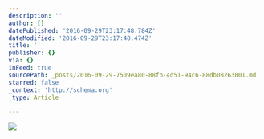 ```yaml
---
description: ''
author: []
datePublished: '2016-09-29T23:17:48.784Z'
dateModified: '2016-09-29T23:17:48.474Z'
title: ''
publisher: {}
via: {}
inFeed: true
sourcePath: _posts/2016-09-29-7509ea80-88fb-4d51-94c6-88db08263801.md
starred: false
_context: 'http://schema.org'
_type: Article

---
```

![](https://the-grid-user-content.s3-us-west-2.amazonaws.com/cff9cec9-9984-4ac2-bac0-ddd734c27c3a.jpg)